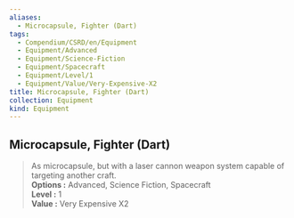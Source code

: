```yaml
---
aliases:
  - Microcapsule, Fighter (Dart)
tags:
  - Compendium/CSRD/en/Equipment
  - Equipment/Advanced
  - Equipment/Science-Fiction
  - Equipment/Spacecraft
  - Equipment/Level/1
  - Equipment/Value/Very-Expensive-X2
title: Microcapsule, Fighter (Dart)
collection: Equipment
kind: Equipment
---
```

## Microcapsule, Fighter (Dart)  
  
>As microcapsule, but with a laser cannon weapon system capable of targeting another craft.  
> **Options :** Advanced, Science Fiction, Spacecraft  
> **Level :** 1  
> **Value :** Very Expensive X2